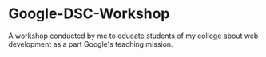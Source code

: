 # Google-DSC-Workshop
A workshop conducted by me to educate students of my college about web development as a part Google's teaching mission.
